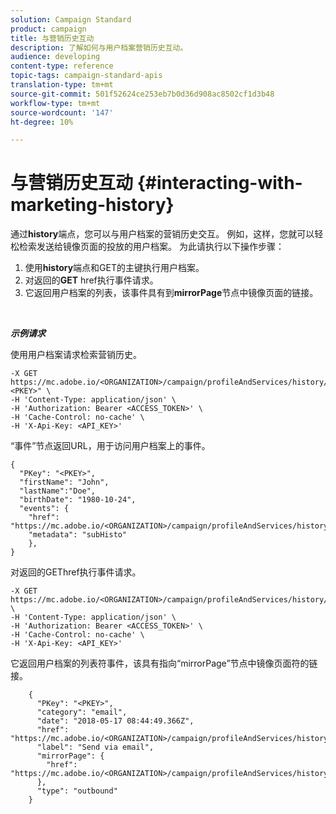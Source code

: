 ```yaml
---
solution: Campaign Standard
product: campaign
title: 与营销历史互动
description: 了解如何与用户档案营销历史互动。
audience: developing
content-type: reference
topic-tags: campaign-standard-apis
translation-type: tm+mt
source-git-commit: 501f52624ce253eb7b0d36d908ac8502cf1d3b48
workflow-type: tm+mt
source-wordcount: '147'
ht-degree: 10%

---
```



# 与营销历史互动 {#interacting-with-marketing-history}

通过&#x200B;**history**端点，您可以与用户档案的营销历史交互。
例如，这样，您就可以轻松检索发送给镜像页面的投放的用户档案。 为此请执行以下操作步骤：

1. 使用&#x200B;**history**&#x200B;端点和GET的主键执行用户档案。
1. 对返回的&#x200B;**GET** href执行事件请求。
1. 它返回用户档案的列表，该事件具有到&#x200B;**mirrorPage**&#x200B;节点中镜像页面的链接。

<br/>

***示例请求***

使用用户档案请求检索营销历史。

```
-X GET https://mc.adobe.io/<ORGANIZATION>/campaign/profileAndServices/history/"<PKEY>" \
-H 'Content-Type: application/json' \
-H 'Authorization: Bearer <ACCESS_TOKEN>' \
-H 'Cache-Control: no-cache' \
-H 'X-Api-Key: <API_KEY>'
```

“事件”节点返回URL，用于访问用户档案上的事件。

```
{
  "PKey": "<PKEY>",
  "firstName": "John",
  "lastName":"Doe",
  "birthDate": "1980-10-24",
  "events": {
    "href": "https://mc.adobe.io/<ORGANIZATION>/campaign/profileAndServices/history/<PKEY>/events/",
    "metadata": "subHisto"
    },
}
```

对返回的GEThref执行事件请求。

```
-X GET https://mc.adobe.io/<ORGANIZATION>/campaign/profileAndServices/history/<PKEY>/events \
-H 'Content-Type: application/json' \
-H 'Authorization: Bearer <ACCESS_TOKEN>' \
-H 'Cache-Control: no-cache' \
-H 'X-Api-Key: <API_KEY>'
```

它返回用户档案的列表符事件，该具有指向“mirrorPage”节点中镜像页面符的链接。

```
    {
      "PKey": "<PKEY>",
      "category": "email",
      "date": "2018-05-17 08:44:49.366Z",
      "href": "https://mc.adobe.io/<ORGANIZATION>/campaign/profileAndServices/history/<PKEY>/events/<PKEY>",
      "label": "Send via email",
      "mirrorPage": {
        "href": "https://mc.adobe.io/<ORGANIZATION>/campaign/profileAndServices/history/<PKEY>/events/<PKEY>/mirrorPage/"
      },
      "type": "outbound"
    }
```
